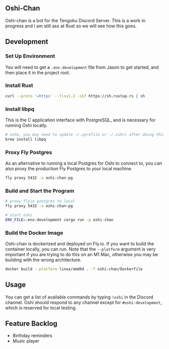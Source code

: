 ## Oshi-Chan
Oshi-chan is a bot for the Tengoku Discord Server. This is a work in progress and I am still ass at Rust so we will see how this goes.

## Development

### Set Up Environment
You will need to get a `.env.development` file from Jason to get started, and then place it in the project root.

### Install Rust
```bash
curl --proto '=https' --tlsv1.2 -sSf https://sh.rustup.rs | sh
```

### Install libpq
This is the C application interface with PostgreSQL, and is necessary for running Oshi locally.

```bash
# note, you may need to update ~/.zprofile or ~/.zshrc after doing this
brew install libpq
```


### Proxy Fly Postgres
As an alternative to running a local Postgres for Oshi to connect to, you can also proxy the production Fly Postgres to your local machine.

```bash
fly proxy 5432 -a oshi-chan-pg
```

### Build and Start the Program
```bash
# proxy flyio postgres to local
fly proxy 5432 -a oshi-chan-pg

# start oshi
ENV_FILE=.env.development cargo run -p oshi-chan
```

### Build the Docker Image
Oshi-chan is dockerized and deployed on Fly.io. If you want to build the container locally, you can run. Note that the `--platform` argument is very important if you are trying to do this on an M1 Mac, otherwise you may be building with the wrong architecture.

```bash
docker build --platform linux/amd64 . -f oshi-chan/Dockerfile
```

## Usage

You can get a list of available commands by typing `!oshi` in the Discord channel. Oshi should respond to any channel except for `#oshi-development`, which is reserved for local testing.

## Feature Backlog

- Birthday reminders
- Music player